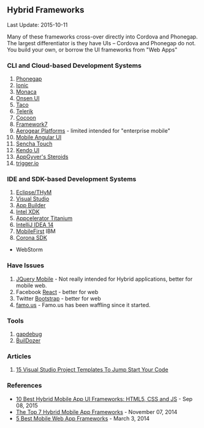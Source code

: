 ## Hybrid Frameworks ##
Last Update: 2015-10-11

Many of these frameworks cross-over directly into Cordova and Phonegap. The largest differentiator is they have UIs &ndash; Cordova and Phonegap do not. You build your own, or borrow the UI frameworks from "Web Apps"


### CLI and Cloud-based Development Systems ###

1. [Phonegap](http://phonegap.com/)
2. [Ionic](http://ionicframework.com/)
3. [Monaca](https://monaca.io/)
4. [Onsen UI](http://onsen.io/)
5. [Taco](http://taco.tools/)
6. [Telerik](http://www.telerik.com/)
7. [Cocoon](http://cocoon.io/)
8. [Framework7](http://www.idangero.us/framework7/)
9. [Aerogear Platforms](https://aerogear.org/cordova/) - limited intended for "enterprise mobile"
10. [Mobile Angular UI](http://mobileangularui.com/)
11. [Sencha Touch](http://www.sencha.com/products/touch/)
12. [Kendo UI](http://www.telerik.com/kendo-ui)
13. [AppGyver's Steroids](http://www.appgyver.com/steroids)
14. [trigger.io](https://trigger.io/)


### IDE and SDK-based Development Systems ###

1. [Eclipse/THyM](https://www.eclipse.org/thym/)
2. [Visual Studio](http://aka.ms/cordova)
3. [App Builder](http://www.getappbuilder.com/)
4. [Intel XDK](https://software.intel.com/intel-xdk)
5. [Appcelerator Titanium](http://www.appcelerator.com/titanium/)
6. [IntelliJ IDEA 14](http://blog.jetbrains.com/idea/2014/09/developer-tools-for-phonegap-cordova-and-ionic-in-intellij-idea-14/)
7. [MobileFirst](https://developer.ibm.com/mobilefirstplatform/documentation/getting-started-6-3/adding-native-functionality/apache-cordova-overview/) IBM
8. [Corona SDK](https://coronalabs.com/)

* WebStorm


### Have Issues ###

1. [JQuery Mobile](https://jquerymobile.com/) - Not really intended for Hybrid applications, better for mobile web.
2. Facebook [React](http://facebook.github.io/react/) - better for web
3. Twitter [Bootstrap](http://getbootstrap.com/) - better for web
3. [famo.us](http://famous.org/) - Famo.us has been waffling since it started.

### Tools ###

1. [gapdebug](https://www.genuitec.com/products/gapdebug/)
2. [BuilDozer](https://buildozer.io/)

### Articles ###
1. [15 Visual Studio Project Templates To Jump Start Your Code](https://visualstudiomagazine.com/articles/2015/08/01/15-visual-studio-project-templates.aspx)


### References ###

- [10 Best Hybrid Mobile App UI Frameworks: HTML5, CSS and JS](http://noeticforce.com/best-hybrid-mobile-app-ui-frameworks-html5-js-css) - Sep 08, 2015
- [The Top 7 Hybrid Mobile App Frameworks](http://www.sitepoint.com/top-7-hybrid-mobile-app-frameworks/) - November 07, 2014
- [5 Best Mobile Web App Frameworks](http://moduscreate.com/5-best-mobile-web-app-frameworks-sencha-touch/) - March 3, 2014








